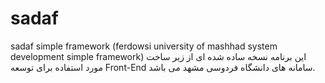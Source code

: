 # sadaf
sadaf simple framework (ferdowsi university of mashhad system development simple framework)
این برنامه نسخه ساده شده ای از زیر ساخت مورد استفاده برای توسعه Front-End سامانه های دانشگاه فردوسی مشهد می باشد.
